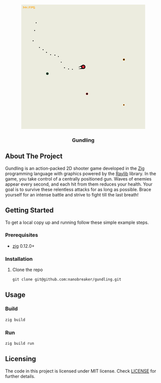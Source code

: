<div align="center">
    <img src="./logo/logo.png" width="400" height="400">
</div>

<h3 align="center">Gundling</h3>

## About The Project

Gundling is an action-packed 2D shooter game developed in the [Zig](https://ziglang.org/) programming language with
graphics powered by the [Raylib](https://www.raylib.com/) library. In the game, you take control of a centrally
positioned gun. Waves of enemies appear every second, and each hit from them reduces your health. Your goal is to
survive these relentless attacks for as long as possible. Brace yourself for an intense battle and strive to fight till
the last breath!

## Getting Started

To get a local copy up and running follow these simple example steps.

### Prerequisites

* [zig](https://ziglang.org/) 0.12.0+

### Installation

1. Clone the repo
   ```shell
   git clone git@github.com:nanobreaker/gundling.git
   ```

## Usage

### Build

```sh
zig build
```

### Run

```sh
zig build run
```

## Licensing

The code in this project is licensed under MIT license. Check [LICENSE](LICENSE) for further details.